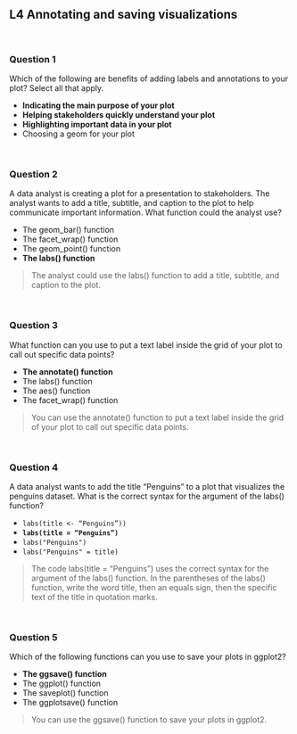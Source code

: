 ## L4 Annotating and saving visualizations

&nbsp;

### Question 1

Which of the following are benefits of adding labels and annotations to your plot? Select all that apply. 

* **Indicating the main purpose of your plot** 
* **Helping stakeholders quickly understand your plot**
* **Highlighting important data in your plot**
* Choosing a geom for your plot 

&nbsp;

### Question 2

A data analyst is creating a plot for a presentation to stakeholders. The analyst wants to add a title, subtitle, and caption to the plot to help communicate important information. What function could the analyst use? 

* The geom_bar() function
* The facet_wrap() function
* The geom_point() function
* **The labs() function**

> The analyst could use the labs() function to add a title, subtitle, and caption to the plot.

&nbsp;

### Question 3

What function can you use to put a text label inside the grid of your plot to call out specific data points? 

* **The annotate() function**
* The labs() function
* The aes() function 
* The facet_wrap() function

> You can use the annotate() function to put a text label inside the grid of your plot to call out specific data points.

&nbsp;

### Question 4

A data analyst wants to add the title “Penguins” to a plot that visualizes the penguins dataset. What is the correct syntax for the argument of the labs() function? 

* `labs(title <- “Penguins”))`
* **`labs(title = “Penguins”)`**
* `labs("Penguins")`
* `labs("Penguins" = title)`

> The code labs(title = “Penguins”) uses the correct syntax for the argument of the labs() function. In the parentheses of the labs() function, write the word title, then an equals sign, then the specific text of the title in quotation marks. 

&nbsp;

### Question 5

Which of the following functions can you use to save your plots in ggplot2?

* **The ggsave() function**
* The ggplot() function
* The saveplot() function 
* The ggplotsave() function

> You can use the ggsave() function to save your plots in ggplot2. 